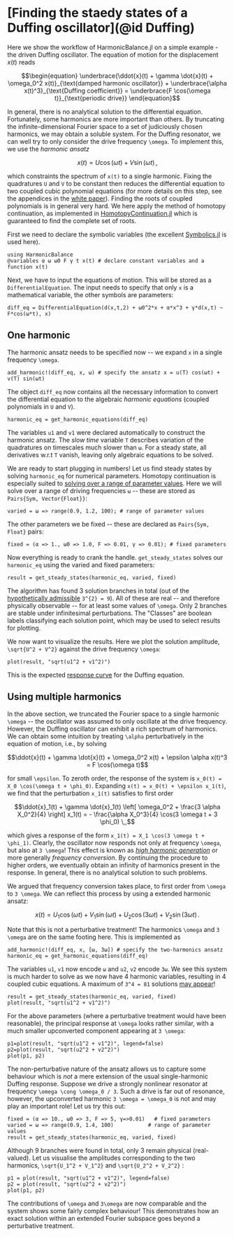 # [Finding the staedy states of a Duffing oscillator](@id Duffing)

Here we show the workflow of HarmonicBalance.jl on a simple example - the driven Duffing oscillator. The equation of motion for the displacement $x(t)$ reads
```math
\begin{equation}
\underbrace{\ddot{x}(t) + \gamma \dot{x}(t) + \omega_0^2 x(t)}_{\text{damped harmonic oscillator}} + \underbrace{\alpha x(t)^3}_{\text{Duffing coefficient}} = \underbrace{F \cos(\omega t)}_{\text{periodic drive}}
\end{equation}
```
In general, there is no analytical solution to the differential equation. Fortunately, some harmonics are more important than others. By truncating the infinite-dimensional Fourier space to a set of judiciously chosen harmonics, we may obtain a soluble system. For the Duffing resonator, we can well try to only consider the drive frequency ``\omega``. To implement this, we use the *harmonic ansatz*
```math
x(t) = U \cos(\omega t) + V \sin(\omega t) \,,
```
which constraints the spectrum of ``x(t)`` to a single harmonic. Fixing the quadratures ``U`` and ``V`` to be constant then reduces the differential equation to two coupled cubic polynomial equations (for more details on this step, see the appendices in the [white paper](https://scipost.org/SciPostPhysCodeb.6)). Finding the roots of coupled polynomials is in general very hard. We here apply the method of homotopy continuation, as implemented in [HomotopyContinuation.jl](https://www.juliahomotopycontinuation.org/) which is guaranteed to find the complete set of roots.

First we need to declare the symbolic variables (the excellent [Symbolics.jl](https://github.com/JuliaSymbolics/Symbolics.jl) is used here).
```@example steady_state
using HarmonicBalance
@variables α ω ω0 F γ t x(t) # declare constant variables and a function x(t)
```
Next, we have to input the equations of motion. This will be stored as a `DifferentialEquation`. The input needs to specify that only `x` is a mathematical variable, the other symbols are parameters:
```@example steady_state
diff_eq = DifferentialEquation(d(x,t,2) + ω0^2*x + α*x^3 + γ*d(x,t) ~ F*cos(ω*t), x)
```

## One harmonic
The harmonic ansatz needs to be specified now -- we expand `x` in a single frequency ``\omega``.
```@example steady_state
add_harmonic!(diff_eq, x, ω) # specify the ansatz x = u(T) cos(ωt) + v(T) sin(ωt)
```
The object `diff_eq` now contains all the necessary information to convert the differential equation to the algebraic *harmonic equations* (coupled polynomials in ``U`` and ``V``). 
```@example steady_state
harmonic_eq = get_harmonic_equations(diff_eq)
```
The variables `u1` and `v1` were declared automatically to construct the harmonic ansatz. The *slow time* variable `T` describes variation of the quadratures on timescales much slower than `ω`. For a steady state, all derivatives w.r.t `T` vanish, leaving only algebraic equations to be solved. 

We are ready to start plugging in numbers! Let us find steady states by solving `harmonic_eq` for numerical parameters. Homotopy continuation is especially suited to [solving over a range of parameter values](https://www.juliahomotopycontinuation.org/guides/parameter-homotopies/). Here we will solve over a range of driving frequencies `ω` -- these are stored as `Pairs{Sym, Vector{Float}}`:
```@example steady_state
varied = ω => range(0.9, 1.2, 100); # range of parameter values
```
The other parameters we be fixed -- these are declared as `Pairs{Sym, Float}` pairs:
```@example steady_state
fixed = (α => 1., ω0 => 1.0, F => 0.01, γ => 0.01); # fixed parameters
```
Now everything is ready to crank the handle. `get_steady_states` solves our `harmonic_eq` using the varied and fixed parameters:
```@example steady_state
result = get_steady_states(harmonic_eq, varied, fixed)
```
The algorithm has found 3 solution branches in total (out of the [hypothetically admissible](https://en.wikipedia.org/wiki/B%C3%A9zout%27s_theorem) ``3^{2} = 9``). All of these are real -- and therefore physically observable -- for at least some values of ``\omega``. Only 2 branches are stable under infinitesimal perturbations. The "Classes" are boolean labels classifying each solution point, which may be used to select results for plotting.

We now want to visualize the results. Here we plot the solution amplitude, ``\sqrt{U^2 + V^2}`` against the drive frequency ``\omega``: 
```@example steady_state
plot(result, "sqrt(u1^2 + v1^2)")
```
This is the expected [response curve](https://en.wikipedia.org/wiki/Duffing_equation#Frequency_response) for the Duffing equation.

## Using multiple harmonics
In the above section, we truncated the Fourier space to a single harmonic ``\omega`` -- the oscillator was assumed to only oscillate at the drive frequency. However, the Duffing oscillator can exhibit a rich spectrum of harmonics.
We can obtain some intuition by treating ``\alpha`` perturbatively in the equation of motion, i.e., by solving
```math
\ddot{x}(t) + \gamma \dot{x}(t) + \omega_0^2 x(t) + \epsilon \alpha x(t)^3 = F \cos(\omega t)
```
for small ``\epsilon``. To zeroth order, the response of the system is ``x_0(t) = X_0 \cos(\omega t + \phi_0)``. Expanding ``x(t) = x_0(t) + \epsilon x_1(t)``, we find that the perturbation ``x_1(t)`` satisfies to first order
```math
\ddot{x}_1(t) + \gamma \dot{x}_1(t) \left[ \omega_0^2 + \frac{3 \alpha X_0^2}{4} \right] x_1(t) = - \frac{\alpha X_0^3}{4} \cos(3 \omega t + 3 \phi_0) \,,
```
which gives a response of the form ``x_1(t) = X_1 \cos(3 \omega t + \phi_1)``. Clearly, the oscillator now responds not only at frequency ``\omega``, but also at ``3 \omega``! This effect is known as [*high harmonic generation*](https://en.wikipedia.org/wiki/High_harmonic_generation) or more generally *frequency conversion*. By continuing the procedure to higher orders, we eventually obtain an infinity of harmonics present in the response. In general, there is no analytical solution to such problems.

We argued that frequency conversion takes place, to first order from ``\omega`` to ``3 \omega``. We can reflect this process by using a extended harmonic ansatz:
```math
\begin{equation}
x(t) = U_1 \cos(\omega t) + V_1 \sin(\omega t) + U_2 \cos(3\omega t) + V_2 \sin(3\omega t) \,.
\end{equation}
```
Note that this is not a perturbative treatment! The harmonics ``\omega`` and ``3 \omega`` are on the same footing here. This is implemented as
```@example steady_state
add_harmonic!(diff_eq, x, [ω, 3ω]) # specify the two-harmonics ansatz
harmonic_eq = get_harmonic_equations(diff_eq)
```
The variables `u1`, `v1` now encode `ω` and `u2`, `v2` encode `3ω`. We see this system is much harder to solve as we now have 4 harmonic variables, resulting in 4 coupled cubic equations. A maximum of ``3^4 = 81`` solutions [may appear](https://en.wikipedia.org/wiki/B%C3%A9zout%27s_theorem)!
```@example steady_state
result = get_steady_states(harmonic_eq, varied, fixed)
plot(result, "sqrt(u1^2 + v1^2)")
```
For the above parameters (where a perturbative treatment would have been reasonable), the principal response at ``\omega`` looks rather similar, with a much smaller upconverted component appearing at ``3 \omega``:
```@example steady_state
p1=plot(result, "sqrt(u1^2 + v1^2)", legend=false)
p2=plot(result, "sqrt(u2^2 + v2^2)")
plot(p1, p2)
```

The non-perturbative nature of the ansatz allows us to capture some behaviour which is *not* a mere extension of the usual single-harmonic Duffing response. Suppose we drive a strongly nonlinear resonator at frequency ``\omega \cong \omega_0 / 3``. Such a drive is far out of resonance, however, the upconverted harmonic ``3 \omega = \omega_0`` is not and may play an important role! Let us try this out:
```@example steady_state
fixed = (α => 10., ω0 => 3, F => 5, γ=>0.01)   # fixed parameters
varied = ω => range(0.9, 1.4, 100)           # range of parameter values
result = get_steady_states(harmonic_eq, varied, fixed)
```

Although 9 branches were found in total, only 3 remain physical (real-valued). Let us visualise the amplitudes corresponding to the two harmonics, ``\sqrt{U_1^2 + V_1^2}`` and ``\sqrt{U_2^2 + V_2^2}`` :
```@example steady_state
p1 = plot(result, "sqrt(u1^2 + v1^2)", legend=false)
p2 = plot(result, "sqrt(u2^2 + v2^2)")
plot(p1, p2)
```

The contributions of ``\omega`` and ``3\omega`` are now comparable and the system shows some fairly complex behaviour! This demonstrates how an exact solution within an extended Fourier subspace goes beyond a perturbative treatment.
